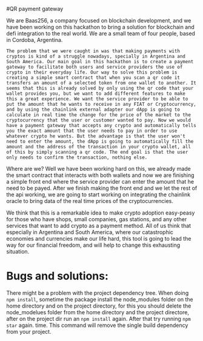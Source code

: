 #QR payment gateway


We are Baas256, a company focused on blockchain development, and we have been working on this hackathon to bring a solution for blockchain and defi integration to the real world. We are a small team of four people, based in Cordoba, Argentina.
	
	The problem that we were caught in was that making payments with cryptos is kind of a struggle nowadays, specially in Argentina and South America. Our main goal in this hackathon is to create a payment gateway to facilitate both users and service providers the use of crypto in their everyday life. Our way to solve this problem is creating a simple smart contract that when you scan a qr code it transfers an amount of a selected token from one wallet to another. It seems that this is already solved by only using the qr code that your wallet provides you, but we want to add different features to make this a great experience. We want the service provider to be able to put the amount that he wants to receive in any FIAT or Cryptocurrency, and by using the chainlink external adapter our dApp is going to calculate in real time the change for the price of the market to the cryptocurrency that the user or customer wanted to pay. Now we would have a payment gateway that accepts any crypto and automatically tells you the exact amount that the user needs to pay in order to use whatever crypto he wants. But the advantage is that the user won't need to enter the amount, the dApp is going to automatically fill the amount and the address of the transaction in your crypto wallet, all of this by simply scanning a qr code. The end goal is that the user only needs to confirm the transaction, nothing else.

Where are we? Well we have been working hard on this, we already made the smart contract that interacts with both wallets and now we are finishing a simple front end where the service provider can enter the amount that he need to be payed. After we finish making the front end and we let the rest of the api working, we are going to start working on integrating the chainlink oracle to bring data of the real time prices of the cryptocurrencies.

We think that this is a remarkable idea to make crypto adoption easy-peasy for those who have shops, small companies, gas stations, and any other services that want to add crypto as a payment method. All of us think that especially in Argentina and South America, where our catastrophic economies and currencies make our life hard, this tool is going to lead the way for our financial freedom, and will help to change this exhausting situation.


# Bugs and solutions:

There might be a problem with the project dependency tree. When doing `npm install`, sometime the package install the node_modules folder on the home directory and on the project directory, for this you should delete the node_modelues folder from the home directory and the project directore, after on the project dir run an `npm install` again. After that try running `npm star` again.
time. This command will remove the single build dependency from your project.
